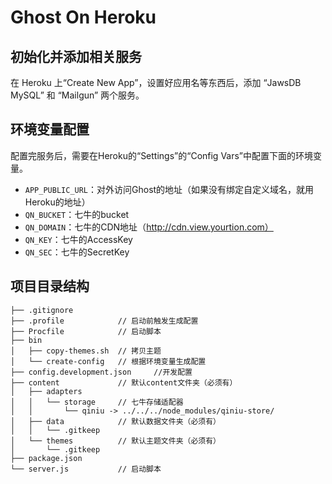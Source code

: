 # Ghost On Heroku

## 初始化并添加相关服务

在 Heroku 上“Create New App”，设置好应用名等东西后，添加 “JawsDB MySQL” 和 “Mailgun” 两个服务。

## 环境变量配置

配置完服务后，需要在Heroku的“Settings”的“Config Vars”中配置下面的环境变量。

- `APP_PUBLIC_URL`：对外访问Ghost的地址（如果没有绑定自定义域名，就用Heroku的地址）
- `QN_BUCKET`：七牛的bucket
- `QN_DOMAIN`：七牛的CDN地址（http://cdn.view.yourtion.com）
- `QN_KEY`：七牛的AccessKey
- `QN_SEC`：七牛的SecretKey

## 项目目录结构

```tree
├── .gitignore
├── .profile            // 启动前触发生成配置
├── Procfile            // 启动脚本
├── bin
│   ├── copy-themes.sh  // 拷贝主题
│   └── create-config   // 根据环境变量生成配置
├── config.development.json     //开发配置
├── content             // 默认content文件夹（必须有）
│   ├── adapters
│   │   └── storage     // 七牛存储适配器
│   │       └── qiniu -> ../../../node_modules/qiniu-store/
│   ├── data            // 默认数据文件夹（必须有）
│   │   └── .gitkeep
│   └── themes          // 默认主题文件夹（必须有）
│       └── .gitkeep
├── package.json
└── server.js           // 启动脚本
```